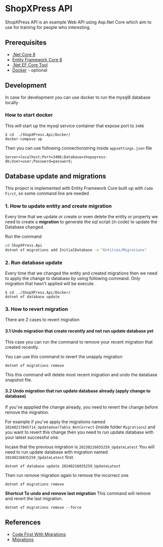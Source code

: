 # ShopXPress API
ShopXPress API is an example Web API using Asp.Net Core which aim to use for training for people who interesting.

## Prerequisites
- [.Net Core 8](https://dotnet.microsoft.com/en-us/download/dotnet/8.0)
- [Entity Framework Core 8](https://learn.microsoft.com/en-us/ef/core/what-is-new/ef-core-8.0/whatsnew)
- [.Net EF Core Tool](https://learn.microsoft.com/en-us/ef/core/cli/dotnet)
- [Docker](https://www.docker.com/products/docker-desktop/) - optional

## Development
In case for development you can use docker to run the mysql8 database locally

### How to start docker
This will start up the mysql service container that expose port to `3406`
```
$ cd  ./ShopXPress.Api/Docker/
docker-compose up
```

Then you can use following connectionstring inside `appsettings.json` file
```
Server=localhost;Port=3406;Database=shopxpress-db;User=user;Password=password;
```

## Database update and migrations
This project is implemented with Entity Framework Core built up with `Code First`, so some command line are needed

###

### 1. How to update entity and create migration
Every time that we update or create or even delete the entity or property we need to create a **migration** to generate the sql script (in code) to update the Database changed.

Run the command

```bash
cd ShopXPress.Api
dotnet ef migrations add InitialDatabase -o "Entities/Migrations"
```

### 2. Run database update
Every time that we changed the entity and created migrations then we need to apply the change to database by using following command.
Only migration that hasn't applied will be execute.
```
$ cd ../ShopXPress.Api/Docker/
dotnet ef database update
```

### 3. How to revert migration
There are 2 cases to revert migration

#### 3.1 Undo migration that create recently and not run update database yet
This case you can run the command to remove your recent migration that created recently.

You can use this command to revert the unapply migration
```
dotnet ef migrations remove
```
This this command will delete most recent migration and undo the database snapshot file.

#### 3.2 Undo migration that run update database already (apply change to database)
If you've appplied the change already, you need to revert the change before remove the migration.

For example if you've apply the migrations named `20240217045714_UpdateUserTable_NotCorrect` (inside folder `Migrations`)
and you want to revert this change then you need to run update database with your latest successful one.

Incase that the previous migration is `20230216035259_UpdateLatest` You will need to run update database with migration named `20240216035259_UpdateLatest` first.

```
dotnet ef database update 20240216035259_UpdateLatest
```

Then run remove migration again to remove the incorrect one
```
dotnet ef migrations remove
```

**Shortcut To undo and remove last migration**
This command will remove and revert the last migration.
```
dotnet ef migrations remove --force
```

## References
- [Code First With Migrations](https://learn.microsoft.com/en-us/aspnet/core/data/ef-mvc/migrations?view=aspnetcore-7.0)
- [Migrations](https://learn.microsoft.com/en-us/ef/core/managing-schemas/migrations/?tabs=dotnet-core-cli)